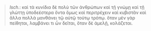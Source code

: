 

>  *Isch.*: καὶ τὰ κυνίδια δὲ πολὺ τῶν ἀνθρώπων καὶ τῇ γνώμῃ καὶ τῇ γλώττῃ ὑποδεέστερα ὄντα ὅμως καὶ περιτρέχειν καὶ κυβιστᾶν καὶ ἄλλα πολλὰ μανθάνει τῷ αὐτῷ τούτῳ τρόπῳ. ὅταν μὲν γὰρ πείθηται, λαμβάνει τι ὧν δεῖται, ὅταν δὲ ἀμελῇ, κολάζεται.
